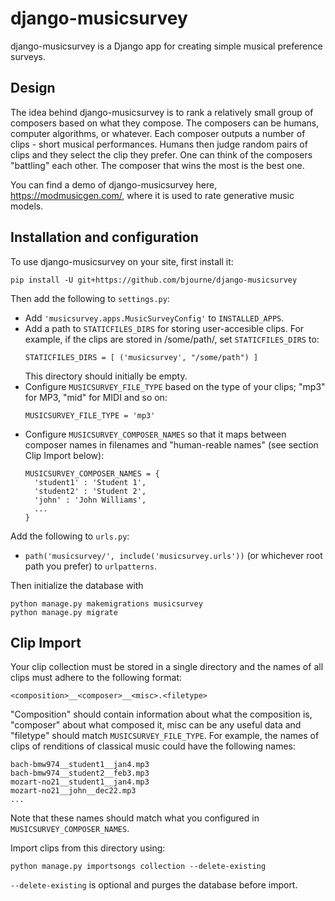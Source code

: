 # django-musicsurvey

django-musicsurvey is a Django app for creating simple musical
preference surveys.

## Design

The idea behind django-musicsurvey is to rank a relatively small group
of composers based on what they compose. The composers can be humans,
computer algorithms, or whatever. Each composer outputs a number of
clips - short musical performances. Humans then judge random pairs of
clips and they select the clip they prefer. One can think of the
composers "battling" each other. The composer that wins the most is
the best one.

You can find a demo of django-musicsurvey here,
https://modmusicgen.com/, where it is used to rate generative music
models.

## Installation and configuration

To use django-musicsurvey on your site, first install it:

    pip install -U git+https://github.com/bjourne/django-musicsurvey

Then add the following to `settings.py`:

* Add `'musicsurvey.apps.MusicSurveyConfig'` to `INSTALLED_APPS`.
* Add a path to `STATICFILES_DIRS` for storing user-accesible clips. For
  example, if the clips are stored in /some/path/, set
  `STATICFILES_DIRS` to:
  ```
  STATICFILES_DIRS = [ ('musicsurvey', "/some/path") ]
  ```
  This directory should initially be empty.
* Configure `MUSICSURVEY_FILE_TYPE` based on the type of your clips;
  "mp3" for MP3, "mid" for MIDI and so on:
  ```
  MUSICSURVEY_FILE_TYPE = 'mp3'
  ```
* Configure `MUSICSURVEY_COMPOSER_NAMES` so that it maps between
  composer names in filenames and "human-reable names" (see section
  Clip Import below):
  ```
  MUSICSURVEY_COMPOSER_NAMES = {
    'student1' : 'Student 1',
    'student2' : 'Student 2',
    'john' : 'John Williams',
    ...
  }
  ```

Add the following to `urls.py`:

* `path('musicsurvey/', include('musicsurvey.urls'))` (or
    whichever root path you prefer) to `urlpatterns`.

Then initialize the database with

    python manage.py makemigrations musicsurvey
    python manage.py migrate

## Clip Import

Your clip collection must be stored in a single directory and the
names of all clips must adhere to the following format:

    <composition>__<composer>__<misc>.<filetype>

"Composition" should contain information about what the composition
is, "composer" about what composed it, misc can be any useful data and
"filetype" should match `MUSICSURVEY_FILE_TYPE`. For example, the
names of clips of renditions of classical music could have the
following names:

    bach-bmw974__student1__jan4.mp3
    bach-bmw974__student2__feb3.mp3
    mozart-no21__student1__jan4.mp3
    mozart-no21__john__dec22.mp3
    ...

Note that these names should match what you configured in
`MUSICSURVEY_COMPOSER_NAMES`.

Import clips from this directory using:

    python manage.py importsongs collection --delete-existing

`--delete-existing` is optional and purges the database before import.
